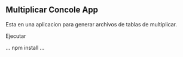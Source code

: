 ## Multiplicar Concole App

Esta en una aplicacion para generar archivos de tablas de multiplicar.

Ejecutar 

...
npm install
...